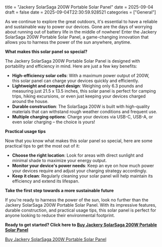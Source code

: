 title = "Jackery SolarSaga 200W Portable Solar Panel"
date = 2025-09-04
draft = false
date = 2025-09-04T22:30:59.928521
categories = ["General"]

As we continue to explore the great outdoors, it's essential to have a reliable and sustainable way to power our devices. Gone are the days of worrying about running out of battery life in the middle of nowhere! Enter the Jackery SolarSaga 200W Portable Solar Panel, a game-changing innovation that allows you to harness the power of the sun anywhere, anytime.

**What makes this solar panel so special?**

The Jackery SolarSaga 200W Portable Solar Panel is designed with portability and efficiency in mind. Here are just a few key benefits:

* **High-efficiency solar cells**: With a maximum power output of 200W, this solar panel can charge your devices quickly and efficiently.
* **Lightweight and compact design**: Weighing only 6.3 pounds and measuring just 21.5 x 13.5 inches, this solar panel is perfect for camping trips, hiking excursions, or even just keeping your devices charged around the house.
* **Durable construction**: The SolarSaga 200W is built with high-quality materials that can withstand rough weather conditions and frequent use.
* **Multiple charging options**: Charge your devices via USB-C, USB-A, or even solar charging – the choice is yours!

**Practical usage tips**

Now that you know what makes this solar panel so special, here are some practical tips to get the most out of it:

* **Choose the right location**: Look for areas with direct sunlight and minimal shade to maximize your energy output.
* **Monitor your device's power needs**: Keep an eye on how much power your devices require and adjust your charging strategy accordingly.
* **Keep it clean**: Regularly cleaning your solar panel will help maintain its efficiency and extend its lifespan.

**Take the first step towards a more sustainable future**

If you're ready to harness the power of the sun, look no further than the Jackery SolarSaga 200W Portable Solar Panel. With its impressive features, durable construction, and practical usage tips, this solar panel is perfect for anyone looking to reduce their environmental footprint.

**Ready to get started? Click here to [Buy Jackery SolarSaga 200W Portable Solar Panel](https://www.amazon.com/dp/B0D5CCY5Y2)**

[Buy Jackery SolarSaga 200W Portable Solar Panel](https://www.amazon.com/dp/B0D5CCY5Y2)
